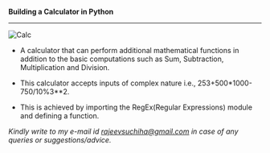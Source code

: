 **Building a Calculator in Python**
____
![Calc](https://opensource.com/sites/default/files/styles/image-full-size/public/lead-images/calculator_money_currency_financial_tool.jpg?itok=2QMa1y8c "Calc")

- A calculator that can perform additional mathematical functions in addition to the basic computations such as Sum, Subtraction, Multiplication and Division.

- This calculator accepts inputs of complex nature i.e., 253+500*1000-750/10%3**2.

- This is achieved by importing the RegEx(Regular Expressions) module and defining a function.

*Kindly write to my e-mail id rajeevsuchiha@gmail.com in case of any queries or suggestions/advice.*
